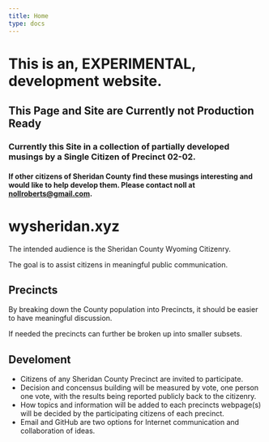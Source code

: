 ```yaml
---
title: Home
type: docs
---
```

# This is an, EXPERIMENTAL, development website.

## This Page and Site are Currently not Production Ready

### Currently this Site in a collection of partially developed musings by a Single Citizen of Precinct 02-02.

#### If other citizens of Sheridan County find these musings interesting and would like to help develop them. Please contact noll at nollroberts@gmail.com. 

# wysheridan.xyz
The intended audience is the Sheridan County Wyoming Citizenry.

The goal is to assist citizens in meaningful public communication.

## Precincts
By breaking down the County population into Precincts, it should be
easier to have meaningful discussion.

If needed the precincts can further be broken up into smaller subsets.

## Develoment 
- Citizens of any Sheridan County Precinct are invited to participate. 
- Decision and concensus building will be measured by vote, one person one vote, with the results being reported publicly back to the citizenry.   
- How topics and information will be added to each precincts webpage(s) will be decided by the participating citizens of each precinct.
- Email and GitHub are two options for Internet communication and collaboration of ideas.


